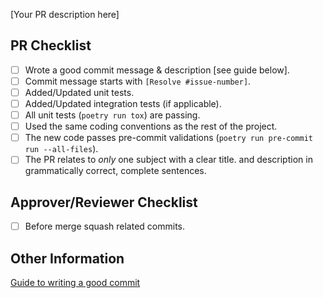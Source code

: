 [Your PR description here]

## PR Checklist

- [ ] Wrote a good commit message & description [see guide below].
- [ ] Commit message starts with `[Resolve #issue-number]`.
- [ ] Added/Updated unit tests.
- [ ] Added/Updated integration tests (if applicable).
- [ ] All unit tests (`poetry run tox`) are passing.
- [ ] Used the same coding conventions as the rest of the project.
- [ ] The new code passes pre-commit validations (`poetry run pre-commit run --all-files`).
- [ ] The PR relates to _only_ one subject with a clear title.
      and description in grammatically correct, complete sentences.

## Approver/Reviewer Checklist

- [ ] Before merge squash related commits.

## Other Information

[Guide to writing a good commit](http://chris.beams.io/posts/git-commit/)
